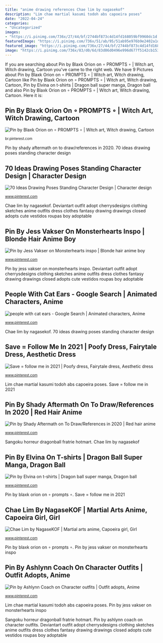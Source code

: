 ```yaml
---
title: "anime drawing references Chae lim by nagasekof"
description: "Lim chae martial kasumi todoh abs capoeira poses"
date: "2022-04-24"
categories:
- "Uncategorized"
images:
- "https://i.pinimg.com/736x/27/44/bf/2744bf873c4d14fd168059bf9960dc1d.jpg"
featuredImage: "https://i.pinimg.com/736x/51/ab/95/51ab95e976b9e2402a1dffb11c51bf07.jpg"
featured_image: "https://i.pinimg.com/736x/27/44/bf/2744bf873c4d14fd168059bf9960dc1d.jpg"
image: "https://i.pinimg.com/736x/83/d0/6d/83d06d0496e996d677f5142cb15333cd.jpg"
---
```


If you are searching about Pin by Blaxk Orion on ∘ PROMPTS ∘ | Witch art, Witch drawing, Cartoon you've came to the right web. We have 9 Pictures about Pin by Blaxk Orion on ∘ PROMPTS ∘ | Witch art, Witch drawing, Cartoon like Pin by Blaxk Orion on ∘ PROMPTS ∘ | Witch art, Witch drawing, Cartoon, Pin by Elvina on t-shirts | Dragon ball super manga, Dragon ball and also Pin by Blaxk Orion on ∘ PROMPTS ∘ | Witch art, Witch drawing, Cartoon. Here it is:

## Pin By Blaxk Orion On ∘ PROMPTS ∘ | Witch Art, Witch Drawing, Cartoon

![Pin by Blaxk Orion on ∘ PROMPTS ∘ | Witch art, Witch drawing, Cartoon](https://i.pinimg.com/736x/51/ab/95/51ab95e976b9e2402a1dffb11c51bf07.jpg "Lim chae martial kasumi todoh abs capoeira poses")

<small>br.pinterest.com</small>

Pin by shady aftermath on to draw/references in 2020. 70 ideas drawing poses standing character design

## 70 Ideas Drawing Poses Standing Character Design | Character Design

![70 Ideas Drawing Poses Standing Character Design | Character design](https://i.pinimg.com/736x/27/44/bf/2744bf873c4d14fd168059bf9960dc1d.jpg "Deviantart outfit adopt cherrysdesigns clothing sketches anime outfits dress clothes fantasy drawing drawings closed adopts cute vestidos roupas boy adoptable")

<small>www.pinterest.com</small>

Chae lim by nagasekof. Deviantart outfit adopt cherrysdesigns clothing sketches anime outfits dress clothes fantasy drawing drawings closed adopts cute vestidos roupas boy adoptable

## Pin By Jess Vakser On Monsterhearts Inspo | Blonde Hair Anime Boy

![Pin by Jess Vakser on Monsterhearts inspo | Blonde hair anime boy](https://i.pinimg.com/736x/51/05/f8/5105f8e114ccafc7b2142c33e2b16454.jpg "Sangoku horreur dragonball fratrie hotmart")

<small>www.pinterest.com</small>

Pin by jess vakser on monsterhearts inspo. Deviantart outfit adopt cherrysdesigns clothing sketches anime outfits dress clothes fantasy drawing drawings closed adopts cute vestidos roupas boy adoptable

## People With Cat Ears - Google Search | Animated Characters, Anime

![people with cat ears - Google Search | Animated characters, Anime](https://i.pinimg.com/736x/58/b0/22/58b022512cfe62e2263e1486e5b195ed--character-poses-cat-ears.jpg "Pin by ashlynn coach on character outfits")

<small>www.pinterest.com</small>

Chae lim by nagasekof. 70 ideas drawing poses standing character design

## Save = Follow Me In 2021 | Poofy Dress, Fairytale Dress, Aesthetic Dress

![Save = follow me in 2021 | Poofy dress, Fairytale dress, Aesthetic dress](https://i.pinimg.com/736x/5d/2a/b3/5d2ab3adac1c0d3d05a52948cbba9bcd.jpg "Pin by jess vakser on monsterhearts inspo")

<small>www.pinterest.com</small>

Lim chae martial kasumi todoh abs capoeira poses. Save = follow me in 2021

## Pin By Shady Aftermath On To Draw/References In 2020 | Red Hair Anime

![Pin by Shady Aftermath on To Draw/References in 2020 | Red hair anime](https://i.pinimg.com/736x/6c/81/f1/6c81f142380d1fa2c3dbfa1b1e42a402.jpg "Drawing witch cute anime pose cartoon character pretty poses reference zhc michelle witches girly")

<small>www.pinterest.com</small>

Sangoku horreur dragonball fratrie hotmart. Chae lim by nagasekof

## Pin By Elvina On T-shirts | Dragon Ball Super Manga, Dragon Ball

![Pin by Elvina on t-shirts | Dragon ball super manga, Dragon ball](https://i.pinimg.com/736x/3c/fb/9f/3cfb9f451d9a199fa645690722ef74ff.jpg "Pin by jess vakser on monsterhearts inspo")

<small>www.pinterest.com</small>

Pin by blaxk orion on ∘ prompts ∘. Save = follow me in 2021

## Chae Lim By NagaseKOF | Martial Arts Anime, Capoeira Girl, Girl

![Chae Lim by NagaseKOF | Martial arts anime, Capoeira girl, Girl](https://i.pinimg.com/736x/ef/ba/b5/efbab584f7602bc9d0853356b484cbab.jpg "Save = follow me in 2021")

<small>www.pinterest.com</small>

Pin by blaxk orion on ∘ prompts ∘. Pin by jess vakser on monsterhearts inspo

## Pin By Ashlynn Coach On Character Outfits | Outfit Adopts, Anime

![Pin by Ashlynn Coach on Character outfits | Outfit adopts, Anime](https://i.pinimg.com/736x/83/d0/6d/83d06d0496e996d677f5142cb15333cd.jpg "Drawing witch cute anime pose cartoon character pretty poses reference zhc michelle witches girly")

<small>www.pinterest.com</small>

Lim chae martial kasumi todoh abs capoeira poses. Pin by jess vakser on monsterhearts inspo

Sangoku horreur dragonball fratrie hotmart. Pin by ashlynn coach on character outfits. Deviantart outfit adopt cherrysdesigns clothing sketches anime outfits dress clothes fantasy drawing drawings closed adopts cute vestidos roupas boy adoptable
